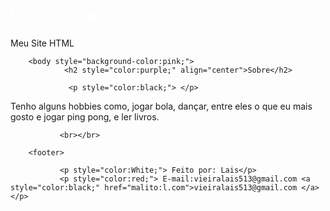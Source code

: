 <html>
<meta charset="utf-8">
        <head>
                <h1 style="color:White;" align="left">Lais vieira</h1>
                Meu Site HTML
        </head>

        <body style="background-color:pink;">
                <h2 style="color:purple;" align="center">Sobre</h2>

                 <p style="color:black;"> </p>
<P>Tenho alguns hobbies como, jogar bola, dançar, entre eles o que eu mais gosto e jogar ping pong, e ler livros.</p>       

    
               <br></br>

        <footer>

               <p style="color:White;"> Feito por: Lais</p>
               <p style="color:red;"> E-mail:vieiralais513@gmail.com <a style="color:black;" href="malito:l.com">vieiralais513@gmail.com </a> </p>
<link rel="apple-touch-icon" sizes="180x180" href="/apple-touch-icon.png">
<link rel="icon" type="image/png" sizes="32x32" href="/favicon-32x32.png">
<link rel="icon" type="image/png" sizes="16x16" href="/favicon-16x16.png">
<link rel="manifest" href="/site.webmanifest">
<link rel="mask-icon" href="/safari-pinned-tab.svg" color="#5bbad5">
<meta name="msapplication-TileColor" content="#da532c">
<meta name="theme-color" content="#ffffff
</html>
</html>
